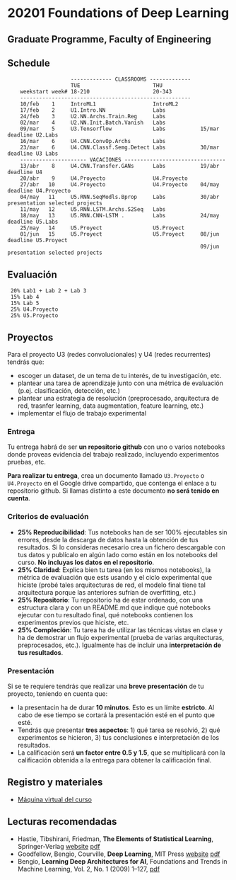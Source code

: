 # 20201 Foundations of Deep Learning

## Graduate Programme, Faculty of Engineering


## Schedule
                        ------------- CLASSROOMS -------------
                        TUE                       THU
        weekstart week# 18-210                    20-343
        ------------------------------------------------------
        10/feb    1     IntroML1                  IntroML2     
        17/feb    2     U1.Intro.NN               Labs      
        24/feb    3     U2.NN.Archs.Train.Reg     Labs
        02/mar    4     U2.NN.Init.Batch.Vanish   Labs 
        09/mar    5     U3.Tensorflow             Labs           15/mar deadline U2.Labs            
        16/mar    6     U4.CNN.ConvOp.Archs       Labs 
        23/mar    6     U4.CNN.Classf.Semg.Detect Labs           30/mar deadline U3 Labs 
        --------------------- VACACIONES --------------------------------
        13/abr    8     U4.CNN.Transfer.GANs      Labs           19/abr deadline U4
        20/abr    9     U4.Proyecto               U4.Proyecto
        27/abr   10     U4.Proyecto               U4.Proyecto    04/may deadline U4.Proyecto
        04/may   11     U5.RNN.SeqModls.Bprop     Labs           30/abr presentation selected projects
        11/may   12     U5.RNN.LSTM.Archs.S2Seq   Labs
        18/may   13     U5.RNN.CNN-LSTM .         Labs           24/may deadline U5.Labs
        25/may   14     U5.Proyect                U5.Proyect
	    01/jun	 15     U5.Proyect                U5.Proyect     08/jun deadline U5.Proyect
                                                                 09/jun presentation selected projects
    
## Evaluación
 
     20% Lab1 + Lab 2 + Lab 3
     15% Lab 4
     15% Lab 5
     25% U4.Proyecto
     25% U5.Proyecto
     
## Proyectos

Para el proyecto U3 (redes convolucionales) y U4 (redes recurrentes) tendrás que:

- escoger un dataset, de un tema de tu interés, de tu investigación, etc.
- plantear una tarea de aprendizaje junto con una métrica de evaluación (p.ej. clasificación, detección, etc.)
- plantear una estrategia de resolución (preprocesado, arquitectura de red, trasnfer learning, data augmentation, feature learning, etc.)
- implementar el flujo de trabajo experimental

### Entrega

Tu entrega habrá de ser **un repositorio github** con uno o varios notebooks donde proveas evidencia del trabajo realizado, incluyendo experimentos pruebas, etc.

**Para realizar tu entrega**, crea un documento llamado `U3.Proyecto` o `U4.Proyecto` en el Google drive compartido, que contenga el enlace a tu repositorio github. Si llamas distinto a este documento **no será tenido en cuenta**.

### Criterios de evaluación

- **25% Reproducibilidad**: Tus notebooks han de ser 100% ejecutables sin errores, desde la descarga de datos hasta la obtención de tus resultados. Si lo consideras necesario crea un fichero descargable con tus datos y publícalo en algún lado como están en los notebooks del curso. **No incluyas los datos en el repositorio**.
- **25% Claridad**: Explica bien tu tarea (en los mismos notebooks), la métrica de evaluación que ests usando y el ciclo experimental que hiciste (probé tales arquitecturas de red, el modelo final tiene tal arquitectura porque las anteriores sufrían de overfitting, etc.) 
- **25% Repositorio**: Tu repositorio ha de estar ordenado, con una estructura clara y con un README.md que indique qué notebooks ejecutar con tu resultado final, qué notebooks contienen los experimentos previos que hiciste, etc.
- **25% Compleción**: Tu tarea ha de utilizar las técnicas vistas en clase y ha de demostrar un flujo experimental (prueba de varias arquitecturas, preprocesados, etc.). Igualmente has de incluir una **interpretación de tus resultados**.

### Presentación

Si se te requiere tendrás que realizar una **breve presentación** de tu proyecto, teniendo en cuenta que:

- la presentacin ha de durar **10 minutos**. Esto es un límite **estricto**. Al cabo de ese tiempo se cortará la presentación esté en el punto que esté.
- Tendrás que presentar **tres aspectos**: 1) qué tarea se resolvió, 2) qué experimentos se hicieron, 3) tus conclusiones e interpretación de los resultados.
- La calificación será **un factor entre 0.5 y 1.5**, que se multiplicará con la calificación obtenida a la entrega para obtener la calificación final.

 ## Registro y materiales
 
 - [Máquina virtual del curso](https://drive.google.com/file/d/1ybeLv2nwBfssKN0-ulbmw9o_20SpjF7W/view?usp=sharing)

## Lecturas recomendadas

- Hastie, Tibshirani, Friedman, **The Elements of Statistical Learning**, Springer-Verlag [website](https://web.stanford.edu/~hastie/ElemStatLearn/) [pdf](https://web.stanford.edu/~hastie/ElemStatLearn/printings/ESLII_print12.pdf)
- Goodfellow, Bengio, Courville, **Deep Learning**, MIT Press [website](https://www.deeplearningbook.org/) [pdf](https://github.com/janishar/mit-deep-learning-book-pdf)
- Bengio, **Learning Deep Architectures for AI**, Foundations and Trends in
Machine Learning, Vol. 2, No. 1 (2009) 1–127, [pdf](http://www.iro.umontreal.ca/~bengioy/papers/ftml_book.pdf)

